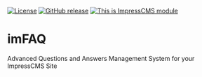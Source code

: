 [![License](https://img.shields.io/github/license/ImpressModules/imfaq.svg?maxAge=2592000)](License.txt) 
	[![GitHub release](https://img.shields.io/github/release/ImpressModules/imfaq.svg?maxAge=2592000)](https://github.com/ImpressModules/imfaq/releases) 
		[![This is ImpressCMS module](https://img.shields.io/badge/ImpressCMS-module-F3AC03.svg?maxAge=2592000)](http://impresscms.org)
# imFAQ
Advanced Questions and Answers Management System for your ImpressCMS Site
